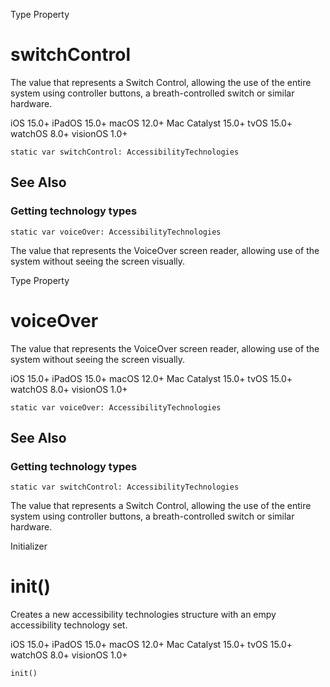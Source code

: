 Type Property

# switchControl

The value that represents a Switch Control, allowing the use of the entire
system using controller buttons, a breath-controlled switch or similar
hardware.

iOS 15.0+  iPadOS 15.0+  macOS 12.0+  Mac Catalyst 15.0+  tvOS 15.0+  watchOS
8.0+  visionOS 1.0+

    
    
    static var switchControl: AccessibilityTechnologies

## See Also

### Getting technology types

`static var voiceOver: AccessibilityTechnologies`

The value that represents the VoiceOver screen reader, allowing use of the
system without seeing the screen visually.

Type Property

# voiceOver

The value that represents the VoiceOver screen reader, allowing use of the
system without seeing the screen visually.

iOS 15.0+  iPadOS 15.0+  macOS 12.0+  Mac Catalyst 15.0+  tvOS 15.0+  watchOS
8.0+  visionOS 1.0+

    
    
    static var voiceOver: AccessibilityTechnologies

## See Also

### Getting technology types

`static var switchControl: AccessibilityTechnologies`

The value that represents a Switch Control, allowing the use of the entire
system using controller buttons, a breath-controlled switch or similar
hardware.

Initializer

# init()

Creates a new accessibility technologies structure with an empy accessibility
technology set.

iOS 15.0+  iPadOS 15.0+  macOS 12.0+  Mac Catalyst 15.0+  tvOS 15.0+  watchOS
8.0+  visionOS 1.0+

    
    
    init()

